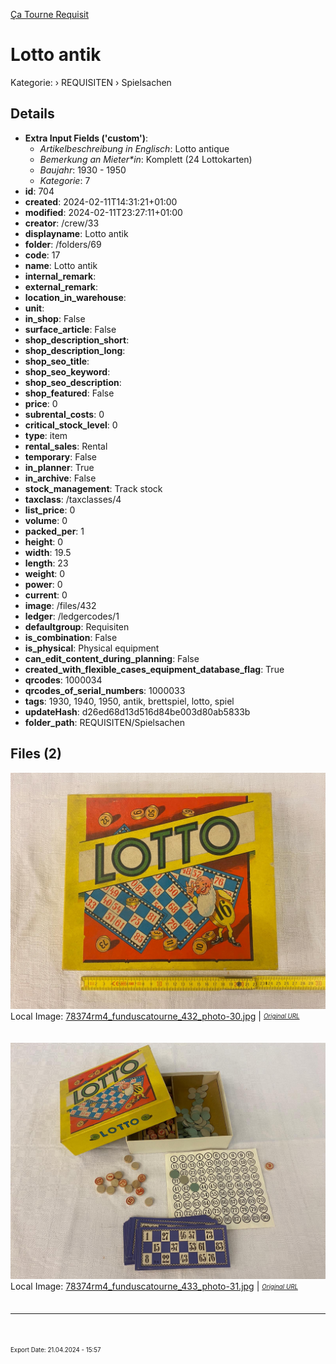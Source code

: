 [Ça Tourne Requisit](https://www.catourne.ch)

# Lotto antik

Kategorie: › REQUISITEN › Spielsachen



## Details
- **Extra Input Fields ('custom')**:
  - *Artikelbeschreibung in Englisch*: Lotto antique
  - *Bemerkung an Mieter\*in*: Komplett (24 Lottokarten)
  - *Baujahr*: 1930 - 1950
  - *Kategorie*: 7
- **id**: 704
- **created**: 2024-02-11T14:31:21+01:00
- **modified**: 2024-02-11T23:27:11+01:00
- **creator**: /crew/33
- **displayname**: Lotto antik
- **folder**: /folders/69
- **code**: 17
- **name**: Lotto antik
- **internal_remark**: 
- **external_remark**: 
- **location_in_warehouse**: 
- **unit**: 
- **in_shop**: False
- **surface_article**: False
- **shop_description_short**: 
- **shop_description_long**: 
- **shop_seo_title**: 
- **shop_seo_keyword**: 
- **shop_seo_description**: 
- **shop_featured**: False
- **price**: 0
- **subrental_costs**: 0
- **critical_stock_level**: 0
- **type**: item
- **rental_sales**: Rental
- **temporary**: False
- **in_planner**: True
- **in_archive**: False
- **stock_management**: Track stock
- **taxclass**: /taxclasses/4
- **list_price**: 0
- **volume**: 0
- **packed_per**: 1
- **height**: 0
- **width**: 19.5
- **length**: 23
- **weight**: 0
- **power**: 0
- **current**: 0
- **image**: /files/432
- **ledger**: /ledgercodes/1
- **defaultgroup**: Requisiten
- **is_combination**: False
- **is_physical**: Physical equipment
- **can_edit_content_during_planning**: False
- **created_with_flexible_cases_equipment_database_flag**: True
- **qrcodes**: 1000034
- **qrcodes_of_serial_numbers**: 1000033
- **tags**: 1930, 1940, 1950, antik, brettspiel, lotto, spiel
- **updateHash**: d26ed68d13d516d84be003d80ab5833b
- **folder_path**: REQUISITEN/Spielsachen

## Files (2)
![File](<../17_1000034_Lotto antik/78374rm4_funduscatourne_432_photo-30.jpg>)
Local Image: [78374rm4_funduscatourne_432_photo-30.jpg](<../17_1000034_Lotto antik/78374rm4_funduscatourne_432_photo-30.jpg>) | <sub><sup>[*Original URL*](https://s3-eu-west-1.amazonaws.com/rentman-production/78374%2Frm4_funduscatourne_432_photo-30.jpg)</sup></sub><br><br>


![File](<../17_1000034_Lotto antik/78374rm4_funduscatourne_433_photo-31.jpg>)
Local Image: [78374rm4_funduscatourne_433_photo-31.jpg](<../17_1000034_Lotto antik/78374rm4_funduscatourne_433_photo-31.jpg>) | <sub><sup>[*Original URL*](https://s3-eu-west-1.amazonaws.com/rentman-production/78374%2Frm4_funduscatourne_433_photo-31.jpg)</sup></sub><br><br>



---
<br><br><sub><sup>Export Date: 21.04.2024 - 15:57</sub></sup>
